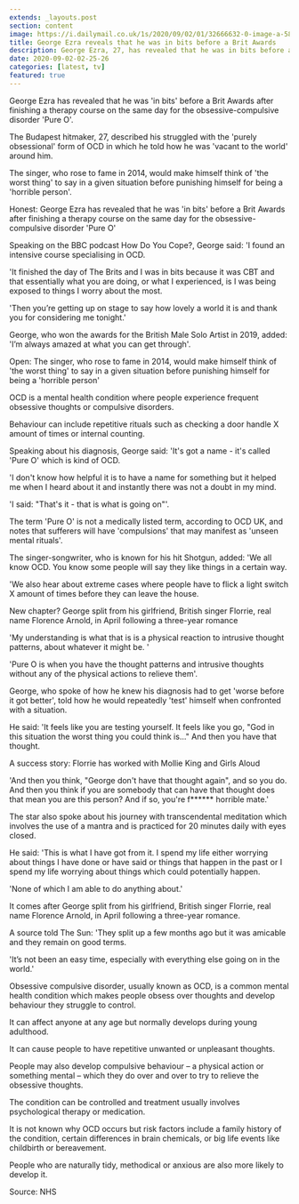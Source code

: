 ```yaml
---
extends: _layouts.post
section: content
image: https://i.dailymail.co.uk/1s/2020/09/02/01/32666632-0-image-a-58_1599006482194.jpg 
title: George Ezra reveals that he was in bits before a Brit Awards 
description: George Ezra, 27, has revealed that he was in bits before a Brit Awards after finishing a therapy course on the same day for the obsessive-compulsive disorder Pure O. 
date: 2020-09-02-02-25-26 
categories: [latest, tv] 
featured: true 
--- 
```

George Ezra has revealed that he was 'in bits' before a Brit Awards after finishing a therapy course on the same day for the obsessive-compulsive disorder 'Pure O'. 

The Budapest hitmaker, 27, described his struggled with the 'purely obsessional' form of OCD in which he told how he was 'vacant to the world' around him. 

The singer, who rose to fame in 2014, would make himself think of 'the worst thing' to say in a given situation before punishing himself for being a 'horrible person'. 

Honest: George Ezra has revealed that he was 'in bits' before a Brit Awards after finishing a therapy course on the same day for the obsessive-compulsive disorder 'Pure O'

Speaking on the BBC podcast How Do You Cope?, George said: 'I found an intensive course specialising in OCD. 

'It finished the day of The Brits and I was in bits because it was CBT and that essentially what you are doing, or what I experienced, is I was being exposed to things I worry about the most.

'Then you’re getting up on stage to say how lovely a world it is and thank you for considering me tonight.' 

George, who won the awards for the British Male Solo Artist in 2019, added: 'I’m always amazed at what you can get through'. 

Open: The singer, who rose to fame in 2014, would make himself think of 'the worst thing' to say in a given situation before punishing himself for being a 'horrible person'

OCD is a mental health condition where people experience frequent obsessive thoughts or compulsive disorders. 

Behaviour can include repetitive rituals such as checking a door handle X amount of times or internal counting. 

Speaking about his diagnosis, George said: 'It's got a name - it's called 'Pure O' which is kind of OCD. 

'I don't know how helpful it is to have a name for something but it helped me when I heard about it and instantly there was not a doubt in my mind. 

'I said: "That's it - that is what is going on"'.  

The term 'Pure O' is not a medically listed term, according to OCD UK, and notes that sufferers will have 'compulsions' that may manifest as 'unseen mental rituals'. 

The singer-songwriter, who is known for his hit Shotgun, added: 'We all know OCD. You know some people will say they like things in a certain way. 

'We also hear about extreme cases where people have to flick a light switch X amount of times before they can leave the house. 

New chapter? George split from his girlfriend, British singer Florrie, real name Florence Arnold, in April following a three-year romance

'My understanding is what that is is a physical reaction to intrusive thought patterns, about whatever it might be. '

'Pure O is when you have the thought patterns and intrusive thoughts without any of the physical actions to relieve them'.  

George, who spoke of how he knew his diagnosis had to get 'worse before it got better', told how he would repeatedly 'test' himself when confronted with a situation.

He said: 'It feels like you are testing yourself. It feels like you go, "God in this situation the worst thing you could think is..." And then you have that thought. 

A success story: Florrie has worked with Mollie King and Girls Aloud

'And then you think, "George don't have that thought again", and so you do. And then you think if you are somebody that can have that thought does that mean you are this person? And if so, you're f****** horrible mate.'  

The star also spoke about his journey with transcendental meditation which involves the use of a mantra and is practiced for 20 minutes daily with eyes closed.  

He said: 'This is what I have got from it. I spend my life either worrying about things I have done or have said or things that happen in the past or I spend my life worrying about things which could potentially happen. 

'None of which I am able to do anything about.' 

It comes after George split from his girlfriend, British singer Florrie, real name Florence Arnold, in April following a three-year romance. 

A source told The Sun: 'They split up a few months ago but it was amicable and they remain on good terms.

'It’s not been an easy time, especially with everything else going on in the world.'



Obsessive compulsive disorder, usually known as OCD, is a common mental health condition which makes people obsess over thoughts and develop behaviour they struggle to control.

It can affect anyone at any age but normally develops during young adulthood.

It can cause people to have repetitive unwanted or unpleasant thoughts.

People may also develop compulsive behaviour – a physical action or something mental – which they do over and over to try to relieve the obsessive thoughts.

The condition can be controlled and treatment usually involves psychological therapy or medication.  

It is not known why OCD occurs but risk factors include a family history of the condition, certain differences in brain chemicals, or big life events like childbirth or bereavement. 

People who are naturally tidy, methodical or anxious are also more likely to develop it.

Source: NHS



